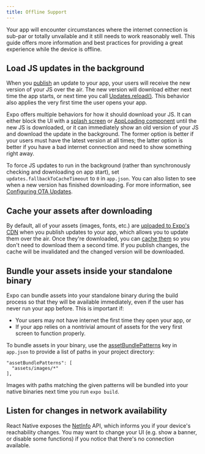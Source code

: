 ```yaml
---
title: Offline Support
---
```


Your app will encounter circumstances where the internet connection is sub-par or totally unvailable and it still needs to work reasonably well. This guide offers more information and best practices for providing a great experience while the device is offline.

## Load JS updates in the background

When you [publish](../../workflow/publishing/) an update to your app, your users will receive the new version of your JS over the air. The new version will download either next time the app starts, or next time you call [Updates.reload()](/versions/latest/sdk/updates/). This behavior also applies the very first time the user opens your app.

Expo offers multiple behaviors for how it should download your JS. It can either block the UI with a [splash screen](../splash-screens/) or [AppLoading component](/versions/latest/sdk/app-loading/) until the new JS is downloaded, or it can immediately show an old version of your JS and download the update in the background. The former option is better if your users must have the latest version at all times; the latter option is better if you have a bad internet connection and need to show something right away.

To force JS updates to run in the background (rather than synchronously checking and downloading on app start), set `updates.fallbackToCacheTimeout` to `0` in `app.json`. You can also listen to see when a new version has finished downloading. For more information, see [Configuring OTA Updates](../configuring-ota-updates/).

## Cache your assets after downloading

By default, all of your assets (images, fonts, etc.) are [uploaded to Expo's CDN](../assets/) when you publish updates to your app, which allows you to update them over the air. Once they're downloaded, you can [cache them](../preloading-and-caching-assets/) so you don't need to download them a second time. If you publish changes, the cache will be invalidated and the changed version will be downloaded.

## Bundle your assets inside your standalone binary

Expo can bundle assets into your standalone binary during the build process so that they will be available immediately, even if the user has never run your app before. This is important if:

- Your users may not have internet the first time they open your app, or
- If your app relies on a nontrivial amount of assets for the very first screen to function properly.

To bundle assets in your binary, use the [assetBundlePatterns](../../workflow/configuration/) key in `app.json` to provide a list of paths in your project directory:

```
"assetBundlePatterns": [
  "assets/images/*"
],
```

Images with paths matching the given patterns will be bundled into your native binaries next time you run `expo build`.

## Listen for changes in network availability

React Native exposes the [NetInfo](https://facebook.github.io/react-native/docs/netinfo.html) API, which informs you if your device's reachability changes. You may want to change your UI (e.g. show a banner, or disable some functions) if you notice that there's no connection available.
